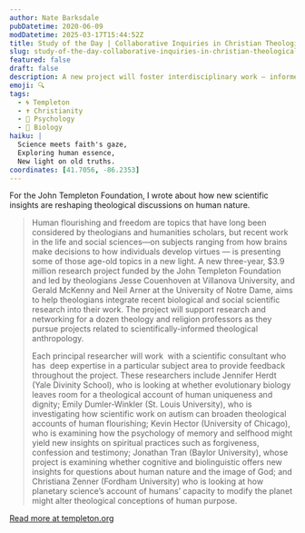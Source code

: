 ```yaml
---
author: Nate Barksdale
pubDatetime: 2020-06-09
modDatetime: 2025-03-17T15:44:52Z
title: Study of the Day | Collaborative Inquiries in Christian Theological Anthropology
slug: study-of-the-day-collaborative-inquiries-in-christian-theological-anthropology
featured: false
draft: false
description: A new project will foster interdisciplinary work — informed by both science and theology — on what it means to be human
emoji: 🔍
tags:
  - 🌀 Templeton
  - ✝️ Christianity
  - 🧠 Psychology
  - 🧬 Biology
haiku: |
  Science meets faith's gaze,  
  Exploring human essence,  
  New light on old truths.
coordinates: [41.7056, -86.2353]
---
```


For the John Templeton Foundation, I wrote about how new scientific insights are reshaping theological discussions on human nature.

> Human flourishing and freedom are topics that have long been considered by theologians and humanities scholars, but recent work in the life and social sciences—on subjects ranging from how brains make decisions to how individuals develop virtues — is presenting some of those age-old topics in a new light. A new three-year, $3.9 million research project funded by the John Templeton Foundation and led by theologians Jesse Couenhoven at Villanova University, and Gerald McKenny and Neil Arner at the University of Notre Dame, aims to help theologians integrate recent biological and social scientific research into their work. The project will support research and networking for a dozen theology and religion professors as they pursue projects related to scientifically-informed theological anthropology.
>
> Each principal researcher will work  with a scientific consultant who has  deep expertise in a particular subject area to provide feedback throughout the project. These researchers include Jennifer Herdt (Yale Divinity School), who is looking at whether evolutionary biology leaves room for a theological account of human uniqueness and dignity; Emily Dumler-Winkler (St. Louis University), who is investigating how scientific work on autism can broaden theological accounts of human flourishing; Kevin Hector (University of Chicago), who is examining how the psychology of memory and selfhood might yield new insights on spiritual practices such as forgiveness, confession and testimony; Jonathan Tran (Baylor University), whose project is examining whether cognitive and biolinguistic offers new insights for questions about human nature and the image of God; and Christiana Zenner (Fordham University) who is looking at how planetary science’s account of humans’ capacity to modify the planet might alter theological conceptions of human purpose.

[Read more at templeton.org](https://www.templeton.org/news/collaborative-inquiries-in-christian-theological-anthropology)
